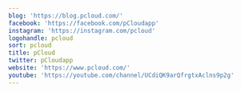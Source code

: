```yaml
---
blog: 'https://blog.pcloud.com/'
facebook: 'https://facebook.com/pCloudapp'
instagram: 'https://instagram.com/pcloud'
logohandle: pcloud
sort: pcloud
title: pCloud
twitter: pCloudapp
website: 'https://www.pcloud.com/'
youtube: 'https://youtube.com/channel/UCdiQK9arQfrgtxAclns9p2g'
---
```

